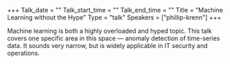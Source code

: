 +++
Talk_date = ""
Talk_start_time = ""
Talk_end_time = ""
Title = "Machine Learning without the Hype"
Type = "talk"
Speakers = ["phillip-krenn"]
+++

Machine learning is both a highly overloaded and hyped topic. This talk covers one specific area in this space — anomaly detection of time-series data. It sounds very narrow, but is widely applicable in IT security and operations.

